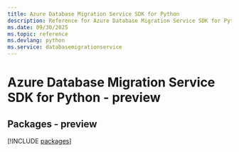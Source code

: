 ```yaml
---
title: Azure Database Migration Service SDK for Python
description: Reference for Azure Database Migration Service SDK for Python
ms.date: 09/30/2025
ms.topic: reference
ms.devlang: python
ms.service: databasemigrationservice
---
```

# Azure Database Migration Service SDK for Python - preview
## Packages - preview
[!INCLUDE [packages](database-migration-service-index.md)]